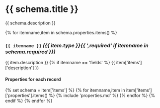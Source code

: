 # {{ schema.title }}

{{ schema.description }}

{% for itemname,item in schema.properties.items() %}
### `{{ itemname }}` _({{ item.type }}{{ ',required' if itemname in schema.required }})_
{{ item.description }}
{% if itemname == 'fields' %}
{{ item['items']['description'] }}
#### Properties for each record
{% set schema = item['items'] %}
{% for itemname,item in item['items']['properties'].items() %}
{% include 'properties.md' %}
{% endfor %}
{% endif %}
{% endfor %}